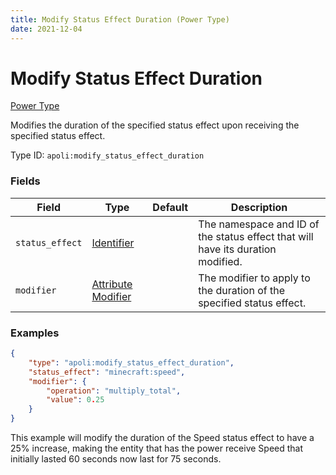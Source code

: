 ```yaml
---
title: Modify Status Effect Duration (Power Type)
date: 2021-12-04
---
```


# Modify Status Effect Duration

[Power Type](../power_types.md)

Modifies the duration of the specified status effect upon receiving the specified status effect.

Type ID: `apoli:modify_status_effect_duration`


### Fields

Field | Type | Default | Description
------|------|---------|------------
`status_effect` | [Identifier](../data_types/identifier.md) | | The namespace and ID of the status effect that will have its duration modified.
`modifier` | [Attribute Modifier](../data_types/attribute_modifier.md) | | The modifier to apply to the duration of the specified status effect.


### Examples

```json
{
    "type": "apoli:modify_status_effect_duration",
    "status_effect": "minecraft:speed",
    "modifier": {
        "operation": "multiply_total",
        "value": 0.25
    }
}
```

This example will modify the duration of the Speed status effect to have a 25% increase, making the entity that has the power receive Speed that initially lasted 60 seconds now last for 75 seconds.
